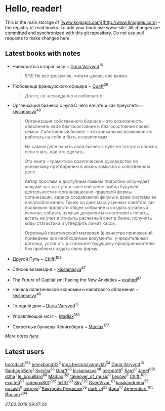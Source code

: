 # Hello, reader!
This is the main storage of [www.knigopis.com](http://www.knigopis.com) - the registry of read books.
To add your book use www-site. All changes are committed and synchronized with this git repository.
Do not use pull requests to make changes here.


## Latest books with notes
* Найкоротша історія часу ~ [Daria Varyvod](users/829/829893410524253-facebook)<sup>16</sup>
    > 5/10 Не все зрозуміла, читати цікаво, але важко.

* Любовница французского офицера ~ [Quaff](users/122/12267158-vkontakte)<sup>26</sup>
    > Долго, но неожиданно и любопытно

* Организация бизнеса с нуля.С чего начать и как преуспеть ~ [kissamasya](users/684/68439978-vkontakte)<sup>48</sup>
    > Организация собственного бизнеса – это возможность обеспечить свое благосостояние и благосостояние своей семьи. Собственный бизнес – это уникальная возможность работать на себя и быть независимым.
    > 
    > На самом деле начать свой бизнес с нуля не так уж и сложно, если знать, как это сделать.
    > 
    > Эта книга – грамотное практическое руководство по успешному претворению в жизнь замысла о собственном деле.
    > 
    > Автор простым и доступным языком подробно обсуждает каждый шаг на пути к заветной цели: выбор будущей деятельности и организационно-правовой формы организации, адреса создаваемой фирмы и даже системы ее налогообложения. Также он дает массу ценных советов: как правильно провести общее собрание и создать уставный капитал, собрать нужные документы и изготовить печать, встать на учет и открыть расчетный счет в банке, получить коды статистики и утвердить лимит кассы.
    > 
    > Огромный практический материал (в качестве приложений приведены все необходимые документы: учредительный договор, устав и т. д.) поможет будущему предпринимателю без проблем создать свою фирму.

* Другой Путь ~ [Chiffi](users/105/105831994080785626680-google)<sup>103</sup>

* Список возмездия ~ [kissamasya](users/684/68439978-vkontakte)<sup>47</sup>

* The Future of Capitalism: Facing the New Anxieties ~ [exulted](users/100/100599204551896265722-google)<sup>97</sup>

* Начала политической экономии и налогового обложения ~ [kissamasya](users/684/68439978-vkontakte)<sup>46</sup>

* Голодній дом ~ [Daria Varyvod](users/829/829893410524253-facebook)<sup>15</sup>

* Управляющий мозг ~ [Madlax](users/158/158304782-vkontakte)<sup>180</sup>

* Секретные бункеры Кёнигсберга ~ [Madlax](users/158/158304782-vkontakte)<sup>177</sup>


_More notes [here](latest_books_with_notes.md)._


## Latest users
[borodach](users/157/15706320-vkontakte)<sup>154</sup> 
[johnybond32](users/304/304041461-yandex)<sup>2</sup> 
[inna.besprozvannykh](users/733/73323849-yandex)<sup>54</sup> 
[Daria Varyvod](users/829/829893410524253-facebook)<sup>16</sup> 
[SantiagoSerg](users/158/15813417-vkontakte)<sup>1</sup> 
[Svecha](users/118/118041836581529110049-google)<sup>35</sup> 
[Quaff](users/122/12267158-vkontakte)<sup>26</sup> 
[kissamasya](users/684/68439978-vkontakte)<sup>48</sup> 
[boroda18](users/243/24345139-vkontakte)<sup>5</sup> 
[Барт](users/117/117811929665876243039-google)<sup>0</sup> 
[Janet](users/108/108113656204404967440-google)<sup>681</sup> 
[dzha](users/102/10212840038667920-facebook)<sup>1</sup> 
[le_brouillard](users/133/13330781-vkontakte)<sup>88</sup> 
[Madlax](users/158/158304782-vkontakte)<sup>182</sup> 
[takeover_of_music](users/493/493533189-vkontakte)<sup>0</sup> 
[Lecowi](users/521/521873425-vkontakte)<sup>9</sup> 
[Chiffi](users/105/105831994080785626680-google)<sup>103</sup> 
[exulted](users/100/100599204551896265722-google)<sup>97</sup> 
[radeonx801](users/973/973496-vkontakte)<sup>202</sup> 
[fir137](users/176/176805114-yandex)<sup>33</sup> 
[Sky](users/118/118049897850017649660-google)<sup>128</sup> 
[GvenVivar ](users/158/158266434925901-facebook)<sup>61</sup> 
[kasikandriena](users/152/152488954-vkontakte)<sup>55</sup> 
[pusash](users/106/106041720551307935303-googleplus)<sup>0</sup> 
[astreya](users/114/114972986504829220090-google)<sup>0</sup> 
[Виктория Ромашко](users/180/180843186-vkontakte)<sup>59</sup> 
[darb_el](users/184/184135339-vkontakte)<sup>23</sup> 
[4apa](users/117/117392596378069249667-google)<sup>10</sup> 
[Apprentice ](users/528/52821952-vkontakte)<sup>105</sup> 
[Йолант](users/104/104690883692185089260-google)<sup>204</sup> 


_27.02.2019 09:47:24_
